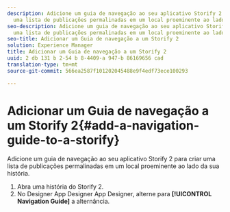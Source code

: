 ```yaml
---
description: Adicione um guia de navegação ao seu aplicativo Storify 2 para criar
  uma lista de publicações permalinadas em um local proeminente ao lado da sua história.
seo-description: Adicione um guia de navegação ao seu aplicativo Storify 2 para criar
  uma lista de publicações permalinadas em um local proeminente ao lado da sua história.
seo-title: Adicionar um Guia de navegação a um Storify 2
solution: Experience Manager
title: Adicionar um Guia de navegação a um Storify 2
uuid: 2 db 131 b 2-54 b 8-4409-a 947-b 86169656 cad
translation-type: tm+mt
source-git-commit: 566ea2587f101202045488e9f4edf73ece100293

---
```



# Adicionar um Guia de navegação a um Storify 2{#add-a-navigation-guide-to-a-storify}

Adicione um guia de navegação ao seu aplicativo Storify 2 para criar uma lista de publicações permalinadas em um local proeminente ao lado da sua história.

1. Abra uma história do Storify 2.
1. No Designer App Designer App Designer, alterne para **[!UICONTROL Navigation Guide]** a alternância.
